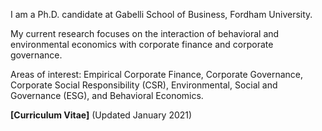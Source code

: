 I am a Ph.D. candidate at Gabelli School of Business, Fordham University.

My current research focuses on the interaction of behavioral and environmental economics with corporate finance and corporate governance.

Areas of interest: Empirical Corporate Finance, Corporate Governance, Corporate Social Responsibility (CSR), Environmental, Social and Governance (ESG), and Behavioral Economics.


__[Curriculum Vitae]__ (Updated January 2021)
